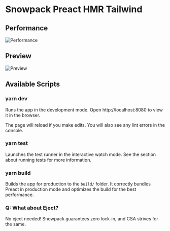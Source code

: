 # Snowpack Preact HMR Tailwind

## Performance

![Performance](https://res.cloudinary.com/gooddeed/image/upload/v1603318662/spht.mozart409.space/lighthouse-metrics.com.png)

## Preview

![Preview](https://res.cloudinary.com/gooddeed/image/upload/v1603319007/spht.mozart409.space/preview.png)

## Available Scripts

### yarn dev

Runs the app in the development mode.
Open http://localhost:8080 to view it in the browser.

The page will reload if you make edits.
You will also see any lint errors in the console.

### yarn test

Launches the test runner in the interactive watch mode.
See the section about running tests for more information.

### yarn build

Builds the app for production to the `build/` folder.
It correctly bundles Preact in production mode and optimizes the build for the best performance.

### Q: What about Eject?

No eject needed! Snowpack guarantees zero lock-in, and CSA strives for the same.

